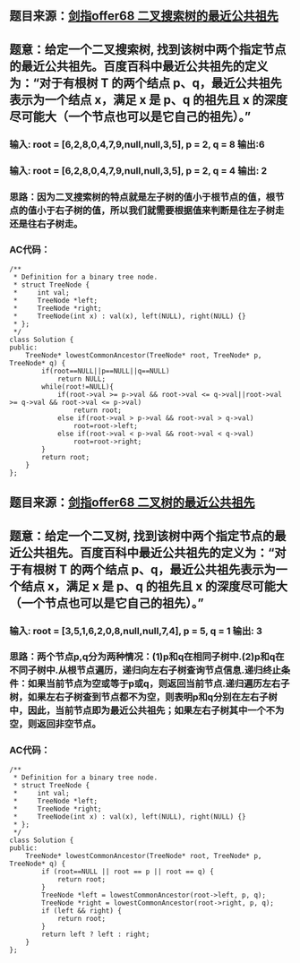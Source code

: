 ## 题目来源：[剑指offer68 二叉搜索树的最近公共祖先](https://leetcode-cn.com/problems/er-cha-sou-suo-shu-de-zui-jin-gong-gong-zu-xian-lcof/)

## 题意：给定一个二叉搜索树, 找到该树中两个指定节点的最近公共祖先。百度百科中最近公共祖先的定义为：“对于有根树 T 的两个结点 p、q，最近公共祖先表示为一个结点 x，满足 x 是 p、q 的祖先且 x 的深度尽可能大（一个节点也可以是它自己的祖先）。”

### 输入: root = [6,2,8,0,4,7,9,null,null,3,5], p = 2, q = 8  输出:6 
### 输入: root = [6,2,8,0,4,7,9,null,null,3,5], p = 2, q = 4  输出: 2

### 思路：因为二叉搜索树的特点就是左子树的值小于根节点的值，根节点的值小于右子树的值，所以我们就需要根据值来判断是往左子树走还是往右子树走。

### AC代码：

```
/**
 * Definition for a binary tree node.
 * struct TreeNode {
 *     int val;
 *     TreeNode *left;
 *     TreeNode *right;
 *     TreeNode(int x) : val(x), left(NULL), right(NULL) {}
 * };
 */
class Solution {
public:
    TreeNode* lowestCommonAncestor(TreeNode* root, TreeNode* p, TreeNode* q) {
        if(root==NULL||p==NULL||q==NULL)
            return NULL;
        while(root!=NULL){
            if(root->val >= p->val && root->val <= q->val||root->val >= q->val && root->val <= p->val)
                return root;
            else if(root->val > p->val && root->val > q->val)
                root=root->left;
            else if(root->val < p->val && root->val < q->val)
                root=root->right;
        }
        return root;
    }
};
```

## 题目来源：[剑指offer68 二叉树的最近公共祖先](https://leetcode-cn.com/problems/er-cha-shu-de-zui-jin-gong-gong-zu-xian-lcof/)

## 题意：给定一个二叉树, 找到该树中两个指定节点的最近公共祖先。百度百科中最近公共祖先的定义为：“对于有根树 T 的两个结点 p、q，最近公共祖先表示为一个结点 x，满足 x 是 p、q 的祖先且 x 的深度尽可能大（一个节点也可以是它自己的祖先）。”

### 输入:  root = [3,5,1,6,2,0,8,null,null,7,4], p = 5, q = 1 输出: 3

### 思路：两个节点p,q分为两种情况：(1)p和q在相同子树中.(2)p和q在不同子树中.从根节点遍历，递归向左右子树查询节点信息.递归终止条件：如果当前节点为空或等于p或q，则返回当前节点.递归遍历左右子树，如果左右子树查到节点都不为空，则表明p和q分别在左右子树中，因此，当前节点即为最近公共祖先；如果左右子树其中一个不为空，则返回非空节点。

### AC代码：

```
/**
 * Definition for a binary tree node.
 * struct TreeNode {
 *     int val;
 *     TreeNode *left;
 *     TreeNode *right;
 *     TreeNode(int x) : val(x), left(NULL), right(NULL) {}
 * };
 */
class Solution {
public:
    TreeNode* lowestCommonAncestor(TreeNode* root, TreeNode* p, TreeNode* q) {
        if (root==NULL || root == p || root == q) {
            return root;
        }
        TreeNode *left = lowestCommonAncestor(root->left, p, q);
        TreeNode *right = lowestCommonAncestor(root->right, p, q);
        if (left && right) {
            return root;
        }
        return left ? left : right;
    }
};
```
